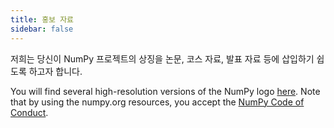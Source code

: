 ```yaml
---
title: 홍보 자료
sidebar: false
---
```


저희는 당신이 NumPy 프로젝트의 상징을 논문, 코스 자료, 발표 자료 등에 삽입하기 쉽도록 하고자 합니다.

You will find several high-resolution versions of the NumPy logo [here](https://github.com/numpy/numpy/tree/main/branding/logo). Note that by using the numpy.org resources, you accept the [NumPy Code of Conduct](/code-of-conduct).
